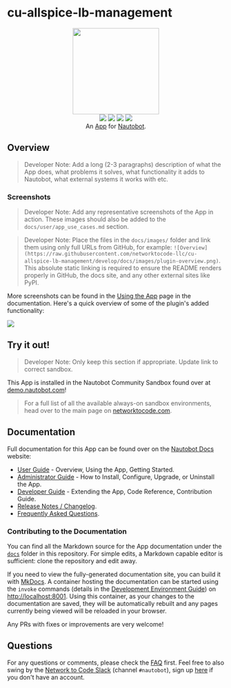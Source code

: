 # cu-allspice-lb-management

<!--
Developer Note - Remove Me!

The README will have certain links/images broken until the PR is merged into `develop`. Update the GitHub links with whichever branch you're using (main etc.) if different.

The logo of the project is a placeholder (docs/images/icon-cu-allspice-lb-management.png) - please replace it with your app icon, making sure it's at least 200x200px and has a transparent background!

To avoid extra work and temporary links, make sure that publishing docs (or merging a PR) is done at the same time as setting up the docs site on RTD, then test everything.
-->

<p align="center">
  <img src="https://raw.githubusercontent.com/networktocode-llc/cu-allspice-lb-management/develop/docs/images/icon-cu-allspice-lb-management.png" class="logo" height="200px">
  <br>
  <a href="git@github.com:networktocode-llc/cu-allspice-lb-management.git/actions"><img src="git@github.com:networktocode-llc/cu-allspice-lb-management.git/actions/workflows/ci.yml/badge.svg?branch=main"></a>
  <a href="https://docs.nautobot.com/projects/cu-allspice-lb-management/en/latest"><img src="https://readthedocs.org/projects/cu-allspice-lb-management/badge/"></a>
  <a href="https://pypi.org/project/cu-allspice-lb-management/"><img src="https://img.shields.io/pypi/v/cu-allspice-lb-management"></a>
  <a href="https://pypi.org/project/cu-allspice-lb-management/"><img src="https://img.shields.io/pypi/dm/cu-allspice-lb-management"></a>
  <br>
  An <a href="https://www.networktocode.com/nautobot/apps/">App</a> for <a href="https://nautobot.com/">Nautobot</a>.
</p>

## Overview

> Developer Note: Add a long (2-3 paragraphs) description of what the App does, what problems it solves, what functionality it adds to Nautobot, what external systems it works with etc.

### Screenshots

> Developer Note: Add any representative screenshots of the App in action. These images should also be added to the `docs/user/app_use_cases.md` section.

> Developer Note: Place the files in the `docs/images/` folder and link them using only full URLs from GitHub, for example: `![Overview](https://raw.githubusercontent.com/networktocode-llc/cu-allspice-lb-management/develop/docs/images/plugin-overview.png)`. This absolute static linking is required to ensure the README renders properly in GitHub, the docs site, and any other external sites like PyPI.

More screenshots can be found in the [Using the App](https://docs.nautobot.com/projects/cu-allspice-lb-management/en/latest/user/app_use_cases/) page in the documentation. Here's a quick overview of some of the plugin's added functionality:

![](https://raw.githubusercontent.com/networktocode-llc/cu-allspice-lb-management/develop/docs/images/placeholder.png)

## Try it out!

> Developer Note: Only keep this section if appropriate. Update link to correct sandbox.

This App is installed in the Nautobot Community Sandbox found over at [demo.nautobot.com](https://demo.nautobot.com/)!

> For a full list of all the available always-on sandbox environments, head over to the main page on [networktocode.com](https://www.networktocode.com/nautobot/sandbox-environments/).

## Documentation

Full documentation for this App can be found over on the [Nautobot Docs](https://docs.nautobot.com) website:

- [User Guide](https://docs.nautobot.com/projects/cu-allspice-lb-management/en/latest/user/app_overview/) - Overview, Using the App, Getting Started.
- [Administrator Guide](https://docs.nautobot.com/projects/cu-allspice-lb-management/en/latest/admin/install/) - How to Install, Configure, Upgrade, or Uninstall the App.
- [Developer Guide](https://docs.nautobot.com/projects/cu-allspice-lb-management/en/latest/dev/contributing/) - Extending the App, Code Reference, Contribution Guide.
- [Release Notes / Changelog](https://docs.nautobot.com/projects/cu-allspice-lb-management/en/latest/admin/release_notes/).
- [Frequently Asked Questions](https://docs.nautobot.com/projects/cu-allspice-lb-management/en/latest/user/faq/).

### Contributing to the Documentation

You can find all the Markdown source for the App documentation under the [`docs`](git@github.com:networktocode-llc/cu-allspice-lb-management.git/tree/develop/docs) folder in this repository. For simple edits, a Markdown capable editor is sufficient: clone the repository and edit away.

If you need to view the fully-generated documentation site, you can build it with [MkDocs](https://www.mkdocs.org/). A container hosting the documentation can be started using the `invoke` commands (details in the [Development Environment Guide](https://docs.nautobot.com/projects/cu-allspice-lb-management/en/latest/dev/dev_environment/#docker-development-environment)) on [http://localhost:8001](http://localhost:8001). Using this container, as your changes to the documentation are saved, they will be automatically rebuilt and any pages currently being viewed will be reloaded in your browser.

Any PRs with fixes or improvements are very welcome!

## Questions

For any questions or comments, please check the [FAQ](https://docs.nautobot.com/projects/cu-allspice-lb-management/en/latest/user/faq/) first. Feel free to also swing by the [Network to Code Slack](https://networktocode.slack.com/) (channel `#nautobot`), sign up [here](http://slack.networktocode.com/) if you don't have an account.
